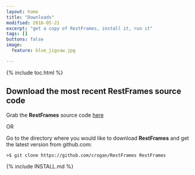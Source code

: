 ```yaml
---
layout: home
title: "Downloads"
modified: 2016-05-21
excerpt: "get a copy of RestFrames, install it, run it"
tags: []
buttons: false
image:
  feature: blue_jigsaw.jpg

---
```


{% include toc.html %}

Download the most recent **RestFrames** source code
---

Grab the **RestFrames** source code
[here](https://github.com/crogan/RestFrames/archive/v1.0.2.tar.gz)

OR

Go to the directory where you would like to download **RestFrames**
and get the latest version from github.com:

	>$ git clone https://github.com/crogan/RestFrames RestFrames

{% include INSTALL.md %}
